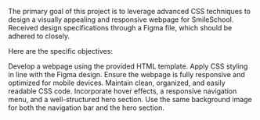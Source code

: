 The primary goal of this project is to leverage advanced CSS techniques to design a visually appealing and responsive webpage for SmileSchool. Received design specifications through a Figma file, which should be adhered to closely.

Here are the specific objectives:

Develop a webpage using the provided HTML template.
Apply CSS styling in line with the Figma design.
Ensure the webpage is fully responsive and optimized for mobile devices.
Maintain clean, organized, and easily readable CSS code.
Incorporate hover effects, a responsive navigation menu, and a well-structured hero section.
Use the same background image for both the navigation bar and the hero section.
